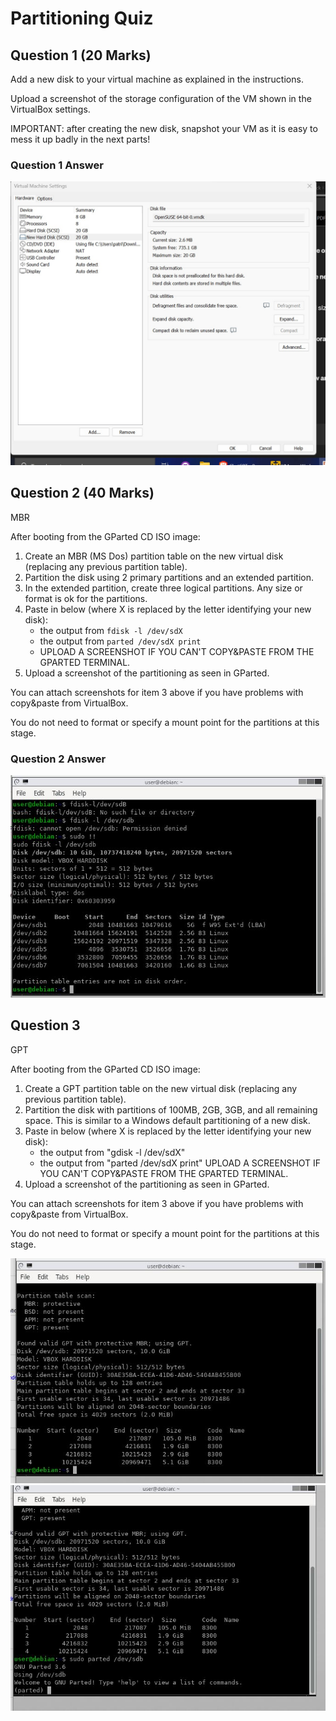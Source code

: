 
# Partitioning Quiz

## Question 1 (20 Marks)

Add a new disk to your virtual machine as explained in the instructions.

Upload a screenshot of the storage configuration of the VM shown in the VirtualBox settings.

IMPORTANT: after creating the new disk, snapshot your VM as it is easy to mess it up badly in the next parts!

### Question 1 Answer

![1721733683297](image/partitioning-quiz/answer-1-configuration-screenshot.png)

## Question 2 (40 Marks)

MBR

After booting from the GParted CD ISO image:

1. Create an MBR (MS Dos) partition table on the new virtual disk (replacing any previous partition table).
2. Partition the disk using 2 primary partitions and an extended partition.
3. In the extended partition, create three logical partitions. Any size or format is ok for the partitions.
4. Paste in below (where X is replaced by the letter identifying your new disk):
   * the output from `fdisk -l /dev/sdX`
   * the output from `parted /dev/sdX print`
   * UPLOAD A SCREENSHOT IF YOU CAN'T COPY&PASTE FROM THE GPARTED TERMINAL.
5. Upload a screenshot of the partitioning as seen in GParted.

You can attach screenshots for item 3 above if you have problems with copy&paste from VirtualBox.

You do not need to format or specify a mount point for the partitions at this stage.

### Question 2 Answer

![alt text](image/partitioning-quiz/answer-2-partition.jpg)

## Question 3

GPT

After booting from the GParted CD ISO image:

1. Create a GPT partition table on the new virtual disk (replacing any previous partition table).
2. Partition the disk with partitions of 100MB, 2GB, 3GB, and all remaining space. This is similar to a Windows default partitioning of a new disk.
3. Paste in below (where X is replaced by the letter identifying your new disk):
   * the output from "gdisk -l /dev/sdX"
   * the output from "parted /dev/sdX print"
   UPLOAD A SCREENSHOT IF YOU CAN'T COPY&PASTE FROM THE GPARTED TERMINAL.
4. Upload a screenshot of the partitioning as seen in GParted.

 You can attach screenshots for item 3 above if you have problems with copy&paste from VirtualBox.

You do not need to format or specify a mount point for the partitions at this stage.

![alt text](image/partitioning-quiz/answer-3-capturemm.JPG)
![alt text](image/partitioning-quiz/answer-3-partition.JPG)